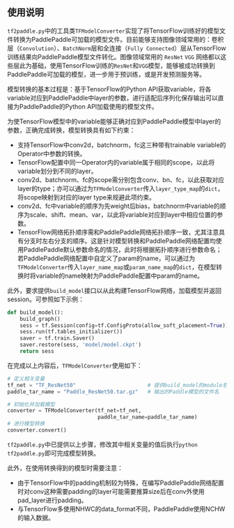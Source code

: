 ## 使用说明

`tf2paddle.py`中的工具类`TFModelConverter`实现了将TensorFlow训练好的模型文件转换为PaddlePaddle可加载的模型文件。目前能够支持图像领域常用的：卷积层（`Convolution`）、`BatchNorm`层和全连接（`Fully Connected`）层从TensorFlow训练结果向PaddlePaddle模型文件转化。图像领域常用的 `ResNet` `VGG` 网络都以这些层此为基础，使用TensorFlow训练的`ResNet`和`VGG`模型，能够被成功转换到PaddlePaddle可加载的模型，进一步用于预训练，或是开发预测服务等。

模型转换的基本过程是：基于TensorFlow的Python API获取variable，将各variable对应到PaddlePaddle中layer的参数，进行适配后序列化保存输出可以直接为PaddlePaddle的Python API加载使用的模型文件。

为使TensorFlow模型中的variable能够正确对应到PaddlePaddle模型中layer的参数，正确完成转换，模型转换具有如下约束：

- 支持TensorFlow中conv2d，batchnorm，fc这三种带有trainable variable的Operator中参数的转换。- TensorFlow配置中同一Operator内的variable属于相同的scope，以此将variable划分到不同的layer。
- conv2d、batchnorm、fc的scope需分别包含conv、bn、fc，以此获取对应layer的type；亦可以通过为`TFModelConverter`传入`layer_type_map`的`dict`，将scope映射到对应的layer type来规避此项约束。
- conv2d、fc中variable的顺序为先weight后bias，batchnorm中variable的顺序为scale、shift、mean、var，以此将variable对应到layer中相应位置的参数。
- TensorFlow网络拓扑顺序需和PaddlePaddle网络拓扑顺序一致，尤其注意具有分支时左右分支的顺序。这是针对模型转换和PaddlePaddle网络配置均使用PaddlePaddle默认参数命名的情况，此时将根据拓扑顺序进行参数命名；若PaddlePaddle网络配置中自定义了param的name，可以通过为`TFModelConverter`传入`layer_name_map`或`param_name_map`的`dict`，在模型转换时将variable的name映射为PaddlePaddle配置中param的name。

此外，要求提供`build_model`接口以从此构建TensorFlow网络，加载模型并返回session。可参照如下示例：

```python
def build_model():
    build_graph()
    sess = tf.Session(config=tf.ConfigProto(allow_soft_placement=True))
    sess.run(tf.tables_initializer())
    saver = tf.train.Saver()
    saver.restore(sess, 'model/model.ckpt')
    return sess
```

在完成以上内容后，`TFModelConverter`使用如下：

```python
# 定义相关变量
tf_net = "TF_ResNet50"                       # 提供build_model的module名
paddle_tar_name = "Paddle_ResNet50.tar.gz"   # 输出的Paddle模型的文件名

# 初始化并加载模型
converter = TFModelConverter(tf_net=tf_net,
                             paddle_tar_name=paddle_tar_name)
# 进行模型转换
converter.convert()
```

`tf2paddle.py`中已提供以上步骤，修改其中相关变量的值后执行`python tf2paddle.py`即可完成模型转换。

此外，在使用转换得到的模型时需要注意：

- 由于TensorFlow中的padding机制较为特殊，在编写PaddlePaddle网络配置时对conv这种需要padding的layer可能需要推算size后在conv外使用pad_layer进行padding。- 与TensorFlow多使用NHWC的data_format不同，PaddlePaddle使用NCHW的输入数据。
